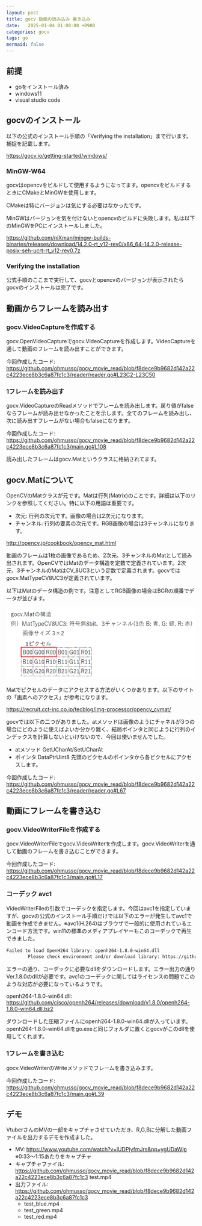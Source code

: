 ```yaml
---
layout: post
title: gocv 動画の読み込み 書き込み
date:   2025-01-04 01:00:00 +0900
categories: gocv
tags: go
mermaid: false
---
```


## 前提

* goをインストール済み
* windows11
* visual studio code

## gocvのインストール

以下の公式のインストール手順の「Verifying the installation」まで行います。捕捉を記載します。

<https://gocv.io/getting-started/windows/>

### MinGW-W64

gocvはopencvをビルドして使用するようになってます。opencvをビルドするときにCMakeとMinGWを使用します。

CMakeは特にバージョンは気にする必要はなかったです。

MinGWはバージョンを気を付けないとopencvのビルドに失敗します。私は以下のMinGWをPCにインストールしました。

<https://github.com/niXman/mingw-builds-binaries/releases/download/14.2.0-rt_v12-rev0/x86_64-14.2.0-release-posix-seh-ucrt-rt_v12-rev0.7z>

### Verifying the installation

公式手順のここまで実行して、gocvとopencvのバージョンが表示されたらgocvのインストールは完了です。

## 動画からフレームを読み出す

### gocv.VideoCaptureを作成する

gocv.OpenVideoCaptureでgocv.VideoCaptureを作成します。VideoCaptureを通して動画のフレームを読み出すことができます。

今回作成したコード: <https://github.com/ohmusso/gocv_movie_read/blob/f8dece9b9682d142a22c4223ece8b3c6a87fc1c3/reader/reader.go#L23C2-L23C50>

### 1フレームを読み出す

gocv.VideoCaptureのReadメソッドでフレームを読み出します。戻り値がfalseならフレームが読み出せなかったことを示します。全てのフレームを読み出し、次に読み出すフレームがない場合もfalseになります。

今回作成したコード: <https://github.com/ohmusso/gocv_movie_read/blob/f8dece9b9682d142a22c4223ece8b3c6a87fc1c3/main.go#L108>

読み出したフレームはgocv.Matというクラスに格納されてます。

## gocv.Matについて

OpenCVのMatクラスが元です。Matは行列(Matrix)のことです。詳細は以下のリンクを参照してください。特に以下の用語は重要です。

* 次元: 行列の次元です。画像の場合は2次元になります。
* チャンネル: 行列の要素の次元です。RGB画像の場合は3チャンネルになります。

<http://opencv.jp/cookbook/opencv_mat.html>

動画のフレームは1枚の画像であるため、2次元、3チャンネルのMatとして読み出されます。OpenCVではMatのデータ構造を定数で定義されています。2次元、3チャンネルのMatはCV_8UC3という定数で定義されます。gocvではgocv.MatTypeCV8UC3が定義されています。

以下はMatのデータ構造の例です。注意としてRGB画像の場合はBGRの順番でデータが並びます。

![gocv.Mat](/assets\images\image-2025-01-04-gocv-mat.png)

Matでピクセルのデータにアクセスする方法がいくつかあります。以下のサイトの「画素へのアクセス」が参考になります。

<https://recruit.cct-inc.co.jp/tecblog/img-processor/opencv_cvmat/>

gocvでは以下の二つがありました。atメソッドは画像のようにチャネルが3つの場合にどのように使えばよいか分かり難く、結局ポインタと同じように行列のインデックスを計算しないといけないので、今回は使いませんでした。

* atメソッド GetUCharAt/SetUCharAt
* ポインタ DataPtrUint8
  先頭のピクセルのポインタから各ピクセルにアクセスします。

今回作成したコード: <https://github.com/ohmusso/gocv_movie_read/blob/f8dece9b9682d142a22c4223ece8b3c6a87fc1c3/reader/reader.go#L67>

## 動画にフレームを書き込む

### gocv.VideoWriterFileを作成する

gocv.VideoWriterFileでgocv.VideoWriterを作成します。gocv.VideoWriterを通して動画のフレームを書き込むことができます。

今回作成したコード: <https://github.com/ohmusso/gocv_movie_read/blob/f8dece9b9682d142a22c4223ece8b3c6a87fc1c3/main.go#L17>

### コーデック avc1

VideoWriterFileの引数でコーデックを指定します。今回はavc1を指定していますが、gocvの公式のインストール手順だけでは以下のエラーが発生してavc1で動画を作成できません。※avc1(H.264)はブラウザで一般的に使用されているエンコード方法です。win11の標準のメディアプレイヤーもこのコーデックで再生できました。

``` txt
Failed to load OpenH264 library: openh264-1.8.0-win64.dll
        Please check environment and/or download library: https://github.com/cisco/openh264/releases
```

エラーの通り、コーデックに必要なdllをダウンロードします。エラー出力の通りVer.1.8.0のdllが必要です。avc1のコーデックに関してはライセンスの問題でこのような対応が必要になっているようです。

openh264-1.8.0-win64.dll: <https://github.com/cisco/openh264/releases/download/v1.8.0/openh264-1.8.0-win64.dll.bz2>

ダウンロードした圧縮ファイルにopenh264-1.8.0-win64.dllが入っています。openh264-1.8.0-win64.dllをgo.exeと同じフォルダに置くとgocvがこのdllを使用してくれます。

### 1フレームを書き込む

gocv.VideoWriterのWriteメソッドでフレームを書き込みます。

今回作成したコード: <https://github.com/ohmusso/gocv_movie_read/blob/f8dece9b9682d142a22c4223ece8b3c6a87fc1c3/main.go#L39>

## デモ

VtuberさんのMVの一部をキャプチャさせていただき、R,G,Bに分解した動画ファイルを出力するデモを作成ました。

* MV: <https://www.youtube.com/watch?v=lUDPjyfmJrs&pp=ygUDaWlp>
  ※0:33～1:15あたりをキャプチャ
* キャプチャファイル: <https://github.com/ohmusso/gocv_movie_read/blob/f8dece9b9682d142a22c4223ece8b3c6a87fc1c3>
  test.mp4
* 出力ファイル: <https://github.com/ohmusso/gocv_movie_read/blob/f8dece9b9682d142a22c4223ece8b3c6a87fc1c3>
  * test_blue.mp4
  * test_green.mp4
  * test_red.mp4
